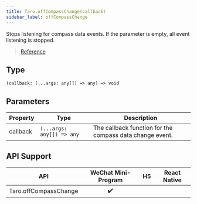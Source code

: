 ```yaml
---
title: Taro.offCompassChange(callback)
sidebar_label: offCompassChange
---
```


Stops listening for compass data events. If the parameter is empty, all event listening is stopped.

> [Reference](https://developers.weixin.qq.com/miniprogram/en/dev/api/device/compass/wx.offCompassChange.html)

## Type

```tsx
(callback: (...args: any[]) => any) => void
```

## Parameters

<table>
  <thead>
    <tr>
      <th>Property</th>
      <th>Type</th>
      <th>Description</th>
    </tr>
  </thead>
  <tbody>
    <tr>
      <td>callback</td>
      <td><code>(...args: any[]) =&gt; any</code></td>
      <td>The callback function for the compass data change event.</td>
    </tr>
  </tbody>
</table>

## API Support

| API | WeChat Mini-Program | H5 | React Native |
| :---: | :---: | :---: | :---: |
| Taro.offCompassChange | ✔️ |  |  |
